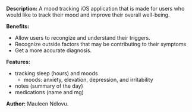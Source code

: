 **Description:** A mood tracking iOS application that is made for users who would like to track their mood and improve their overall well-being.

**Benefits:** 
- Allow users to recongize and understand their triggers.
- Recognize outside factors that may be contributing to their symptoms
- Get a more accurate diagnosis. 

**Features:**
- tracking sleep (hours) and moods
    - moods: anxiety, elevation, depression, and irritability
- notes (summary of the day)
- medications (name and mg)

**Author:** Mauleen Ndlovu.
